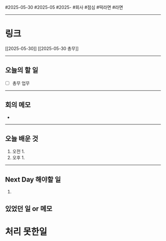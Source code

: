 #2025-05-30 #2025-05 #2025- 
#회사 #점심 #떡라면 #라면

------
# 링크 
[[2025-05-30]]
[[2025-05-30 총무]]

---
## 오늘의 할 일
- [ ] 총무 업무
---
## 회의 메모
- 
---
## 오늘 배운 것
1. 오전
    1. 
2. 오후
    1. 
---
## Next Day 해야할 일
1. 


## 있었던 일 or 메모


# 처리 못한일